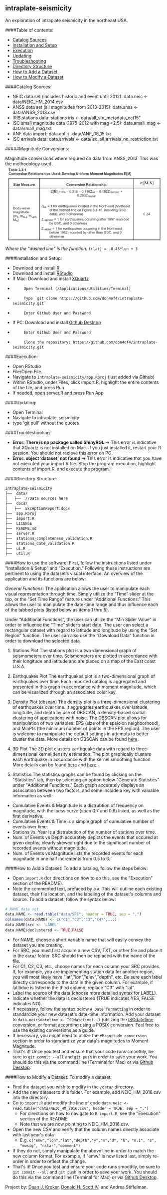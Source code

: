 ## intraplate-seismicity
An exploration of intraplate seismicity in the northeast USA.

####Table of contents:
* [Catalog Sources](#catalog-sources)
* [Installation and Setup](#installation-and-setup)
* [Execution](#execution)
* [Updating](#updating)
* [Troubleshooting](#troubleshooting)
* [Directory Structure](#directory-structure)
* [How to Add a Dataset](how-to-add-a-dataset)
* [How to Modify a Dataset](how-to-modify-a-dataset)

####Catalog Sources:
 - NEIC data set (includes historic and event until 2012): data.neic <- data/NEIC_HM_2014.csv
 - ANSS data set (all magnitudes from 2013-2015): data.anss <- data/ANSS_2013.csv
 - IRIS stations data: stations.iris <- data/all_stn_metadata_oct15"
 - ISC small magnitude data (1975-2012 with mag <2.5): data.small_mag <- data/small_mag.txt
 - ANF data import: data.anf <- data/ANF_06_15.txt
 - ISC arrivals data: data.arrivals <- data/isc_all_arrivals_no_restriction.txt

#####Magnitude Conversions:

Magnitude conversions where requred on data from ANSS_2013.  This was the methodology used.
 ![Table 3.3-1](docs/table3.3_1.png)

*Where the "dashed line" is the function:* `f(lat) = -0.45*lon + 3`
 
####Installation and Setup:
 - Download and install [R](https://www.r-project.org/)
 - Download and install [RStudio](https://www.rstudio.com/products/rstudio/download/)
 - If Mac:  Download and install [XQuartz](http://www.xquartz.org/)
 -          Open Terminal (/Applications/Utilities/Terminal)
 -          Type `git clone https://github.com/don4of4/intraplate-seismicity.git`
 -          Enter Github User and Password
 - If PC:   Download and install [Github Desktop](https://desktop.github.com/)
 -          Enter Github User and Password
 -          Clone the repository: https://github.com/don4of4/intraplate-seismicity.git

####Execution:
 - Open RStudio
 - File/Open File...
 - Navigate to `intraplate-seismicity/app.Rproj` (just added via Github)
 - Within RStudio, under Files, click import.R, highlight the entire contents of the file, and press Run
 - If needed, open server.R and press Run App
 
####Updating:
 - Open Terminal
 - Navigate to intraplate-seismicity
 - type 'git pull' without the quotes
 
####Troubleshooting
 - **Error: There is no package called ShinyRGL** → This error is indicative that XQuartz is not installed on Mac. If you just installed it, restart your R session. You should not recieve this error on PC.
 - **Error: object ‘dataset’ not found** → This error is indicative that you have not executed your import.R file. Stop the program execution, highlight contents of import.R, and execute the program. 

####Directory Structure:
```
intraplate-seismicity
├──  data/
│   ├──  //Data sources here
├──  docs/
│   ├──  ExceptionReport.docx
├──  app.Rproj
├──  import.R
├──  LICENSE
├──  README.md
├──  server.R
├──  stations_completeness_validation.R
├──  stations_date_validation.R
├──  ui.R
├──  util.R
```

####How to use the software:
First, follow the instructions listed under “Installation & Setup” and “Execution.” Following these instructions are pertinent to using the dataset’s visual interface. An overview of the application and its functions are below:

*General Functions:*
The application allows the user to manipulate each visual representation through time. Simply utilize the “Time” slider at the top, or the “Set Time Range” feature under “Additional Functions.” This allows the user to manipulate the date-time range and thus influence each of the tabbed plots (listed below as items 1 thru 5).  

Under “Additional Functions”, the user can utilize the “Min Slider Value” in order to influence the “Time” slider’s start date. The user can select a rectangular dataset with regard to latitude and longitude by using the “Set Region” function. The user can also use the “Download Data” function in order to download the selected data.

1.	Stations Plot
The stations plot is a two-dimensional graph of seismometers over time. Seismometers are plotted in accordance with their longitude and latitude and are placed on a map of the East coast U.S.A.

2.	Earthquakes Plot
The earthquakes plot is a two-dimensional graph of earthquakes over time. Each imported catalog is aggregated and presented in this graph in accordance with moment magnitude, which can be visualized through an associated color key.

3.	Density Plot (dbscan)
The density plot is a three-dimensional clustering of earthquakes over time. It aggregates earthquakes over latitude, longitude, and depth by use of DBSCAN, a density-based spatial clustering of applications with noise. The DBSCAN plot allows for manipulation of two variables: EPS (size of the epsiolon neighborhood), and MinPts (the minimum number of points in the EPS region). The user is welcome to manipulate the default settings in attempts to better cluster the data. More details on DBSCAN can be found [here](https://cran.r-project.org/web/packages/dbscan/dbscan.pdf).

4.	3D Plot
The 3D plot clusters earthquake data with regard to three-dimensional kernel density estimation. The plot graphically clusters each earthquake in accordance with the kernel smoothing function. More details can be found [here](https://stat.ethz.ch/R-manual/R-devel/library/stats/html/density.html) and [here](https://cran.r-project.org/web/packages/ks/ks.pdf).

5.	Statistics
The statistics graphs can be found by clicking on the "Statistics" tab, then by selecting an option below "Generate Statistics" under "Additional Functions." Each graph accurately displays an association between two factors, and some include a key with valuable information as well:
 - Cumulative Events & Magnitude is a distrubtion of frequency on magnitude, with the loess curve (span 0.7 and 0.6) listed, as well as the first derivative.
 - Cumulative Events & Time is a simple graph of cumulative number of events over time.
 - Stations vs. Year is a distrubution of the number of stations over time.
 - Num. of Events vs Depth accurately depicts the events that occured at given depths, clearly skewed right due to the significant number of recorded events without magnitude.
 - Num. of Events vs Magnitude lists the recorded events for each magnitude in one half increments from 0.5 to 6.

####How to Add a Dataset:
To add a catalog, follow the steps below:
  - Open `import.R` (for directions on how to do this, see the "Execution" section of the README).
  - Note the commented text, prefaced by a `#`. This will outline each existing dataset, their file location, and the labeling of the dataset's columns and source. To add a dataset, follow the syntax below:
  ```R
# NAME data set
data.NAME <- read.table("data/SRC", header = TRUE, sep = ",")
colnames(data.NAME) <- c("C1","C2","C3","C4*",...)
data.NAME$src <- 'LABEL'
data.NAME$declustered <- TRUE|FALSE
  ```
  - For NAME, choose a short variable name that will easily convey the dataset you are creating.
  - For SRC, you must first acquire a new CSV, TXT, or other file and place it in the `data/` folder. SRC should then be replaced with the name of the file. 
  - For C1, C2, C3, etc., choose names for each column your SRC provides. If, for example, you are implementing station data for another region, you will most likely have "lat","lon","elev","depth", etc. Be sure each label directly corresponds to the data in the given column. For example, if latitidue is listed in the third column, replace "C3" with "lat". 
  - Label the source of the data (choose more detailed syntax for LABEL).
  - Indicate whether the data is declustered (TRUE indicates YES, FALSE indicates NO). 
  - If necessary, follow the syntax below `# Date formatting` in order to standardize your new dataset's date-time information. Add your dataset to `data.neic$datetime <- ISOdatetime(..)` (utilizing the [ISOdatetime](https://stat.ethz.ch/R-manual/R-devel/library/base/html/ISOdatetime.html) conversion, or format according using a [POSIX](http://www.inside-r.org/r-doc/base/as.POSIXct) conversion. Feel free to use the existing conversions as a guide. 
  - If necessary, you might need to utilize the `#Magnitude conversion` section in order to standardize your data's magnitudes to Moment Magnitude.
  - That's it! Once you test and ensure that your code runs smoothly, be sure to `git commit --all` and `git push` in order to save your work. You should do this via the command line (Terminal for Mac) or via [Github Desktop](https://desktop.github.com/).

####How to Modify a Dataset:
To modify a dataset:
  - Find the dataset you wish to modify in the `/data/` directory. 
  - Add the new dataset to this folder. For example, add NEIC_HM_2016.csv into the directory. 
  - Go to `import.R` and modify the line of code `data.neic <- read.table("data/NEIC_HM_2016.csv", header = TRUE, sep = ",")`
    - For directions on how to navigate to `R import.R`, see the "Execution" section of the README
    - Note that we are now pointing to NEIC_HM_2016.csv. 
  - Open the new CSV and verify that the column names directly associate with last year's data
    - E.g. `c("emw","lon","lat","depth","y","m","d", "h", "m.1", "s", "mwsig", "nstar","comment")`
  - If they do not, simply manipulate the above line in order to match the new column format. For example, if "emw" is now listed last, simply re-order in order to reflect the change.
  - That's it! Once you test and ensure your code runs smoothly, be sure to `git commit --all` and `git push` in order to save your work. You should do this via the command line (Terminal for Mac) or via [Github Desktop](https://desktop.github.com/).

Project by: [Dean J. Kroker](http://deankroker.com), [Donald H. Scott IV](https://donaldscott.com), and Andrea Stiffelman.
